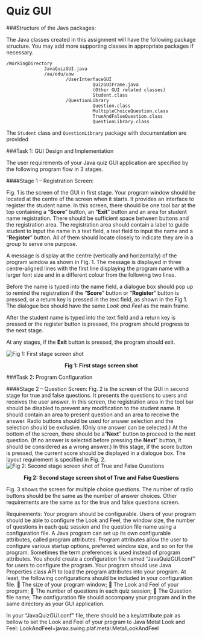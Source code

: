 Quiz GUI
=====================
###Structure of the Java packages:


The Java classes created in this assignment will have the following package structure. You may add more supporting classes in appropriate packages if necessary.


    /WorkingDirectory
                  JavaQuizGUI.java
                  /au/edu/uow
                          /UserInterfaceGUI
                                    QuizGUIFrame.java
                                    (Other GUI related classes)
                                    Student.class
                          /QuestionLibrary
                                    Question.class
                                    MultipleChoiceQuestion.class
                                    TrueAndFalseQuestion.class
                                    QuestionLibrary.class
                                    
                                    
The `Student` class and `QuestionLibrary` package with documentation are provided


###Task 1: GUI Design and Implementation


The user requirements of your Java quiz GUI application are specified by the following program flow in 3 stages.


####Stage 1 – Registration Screen:


Fig. 1 is the screen of the GUI in first stage. Your program window should be located at the centre of the screen when it starts. It provides an interface to register the student name. In this screen, there should be one tool bar at the top containing a “**Score**” button, an “**Exit**” button and an area for student name registration. There should be sufficient space between buttons and the registration area. The registration area should contain a label to guide student to input the name in a text field, a text field to input the name and a “**Register**” button. All of them should locate closely to indicate they are in a group to serve one purpose.


A message is display at the centre (vertically and horizontally) of the program window as shown in Fig. 1. The message is displayed in three centre-aligned lines with the first line displaying the program name with a larger font size and in a different colour from the following two lines.


Before the name is typed into the name field, a dialogue box should pop up to remind the registration if the “**Score**” button or “**Register**” button is pressed, or a return key is pressed in the text field, as shown in the Fig 1. The dialogue box should have the same *Look and Feel* as the main frame.


After the student name is typed into the text field and a return key is pressed or the register button is pressed, the program should progress to the next stage.


At any stages, if the **Exit** button is pressed, the program should exit.


![Fig 1: First stage screen shot](http://i11.tietuku.com/31437b767d5f1aa0.png)
<p align='center'><b>Fig 1: First stage screen shot</b></p>
 

###Task 2: Program Configuration

####Stage 2 – Question Screen:
Fig. 2 is the screen of the GUI in second stage for true and false questions. It presents the questions
to users and receives the user answer. In this screen, the registration area in the tool bar should be
disabled to prevent any modification to the student name. It should contain an area to present
question and an area to receive the answer. Radio buttons should be used for answer selection and
the selection should be exclusive. (Only one answer can be selected.) At the bottom of the screen,
there should be a“**Next**” button to proceed to the next question. (If no answer is selected before
pressing the **Next**” button, it should be considered as a wrong answer.) In this stage, if the score
button is pressed, the current score should be displayed in a dialogue box. The layout requirement is
specified in Fig. 2.
![Fig 2: Second stage screen shot of True and False Questions](http://i11.tietuku.com/8b355951e044b43e.png)
<p align='center'><b>Fig 2: Second stage screen shot of True and False Questions</b></p>


Fig. 3 shows the screen for multiple choice questions. The number of radio buttons should be the
same as the number of answer choices. Other requirements are the same as for the true and false
questions screen.


Requirements:
Your program should be configurable. Users of your program should be able to configure the Look and Feel, the window size, the number of questions in each quiz session and the question file name using a configuration file.
A Java program can set up its own configurable attributes, called program attributes. Program attributes allow the user to configure various startup options, preferred window size, and so on for the program. Sometimes the term preferences is used instead of program attributes.
You should create a configuration file named “JavaQuizGUI.conf” for users to configure the program. Your program should use Java Properties class API to load the program attributes into your program. At least, the following configurations should be included in your configuration file.
 The size of your program window;
 The Look and Feel of your program;
 The number of questions in each quiz session;
 The Question file name;
The configuration file should accompany your program and in the same directory as your GUI application.

In your “JavaQuizGUI.conf” file, there should be a key/attribute pair as bellow to set the Look and Feel of your program to Java Metal Look and Feel:
LookAndFeel=javax.swing.plaf.metal.MetalLookAndFeel
